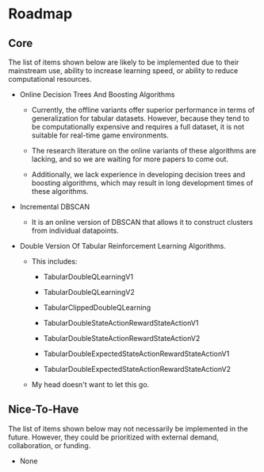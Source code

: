 # Roadmap

## Core

The list of items shown below are likely to be implemented due to their mainstream use, ability to increase learning speed, or ability to reduce computational resources.

* Online Decision Trees And Boosting Algorithms

  * Currently, the offline variants offer superior performance in terms of generalization for tabular datasets. However, because they tend to be computationally expensive and requires a full dataset, it is not suitable for real-time game environments.

  * The research literature on the online variants of these algorithms are lacking, and so we are waiting for more papers to come out.

  * Additionally, we lack experience in developing decision trees and boosting algorithms, which may result in long development times of these algorithms.

* Incremental DBSCAN

  * It is an online version of DBSCAN that allows it to construct clusters from individual datapoints.

* Double Version Of Tabular Reinforcement Learning Algorithms.

  * This includes:
  
    * TabularDoubleQLearningV1
    
    * TabularDoubleQLearningV2
      
    * TabularClippedDoubleQLearning
  
    * TabularDoubleStateActionRewardStateActionV1
   
    * TabularDoubleStateActionRewardStateActionV2
    
    * TabularDoubleExpectedStateActionRewardStateActionV1
    
    * TabularDoubleExpectedStateActionRewardStateActionV2

  * My head doesn't want to let this go.

## Nice-To-Have

The list of items shown below may not necessarily be implemented in the future. However, they could be prioritized with external demand, collaboration, or funding.

* None
